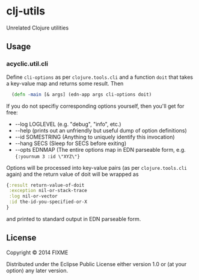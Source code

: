 # clj-utils

Unrelated Clojure utilities

## Usage

### acyclic.util.cli

Define ```cli-options``` as per ```clojure.tools.cli``` and a function ```doit```
that takes a key-value map and returns some result.  Then
~~~.clj
  (defn -main [& args] (edn-app args cli-options doit)
~~~
If you do not specifiy corresponding options yourself, then you'll get for free:

* --log LOGLEVEL  (e.g. "debug", "info", etc.)
* --help  (prints out an unfriendly but useful dump of option definitions)
* --id SOMESTRING  (Anything to uniquely identify this invocation)
* --hang SECS  (Sleep for SECS before exiting)
* --opts EDNMAP  (The entire options map in EDN parseable form, e.g. ```{:yournum 3 :id \"XYZ\"}```

Options will be processed into key-value pairs (as per ```clojure.tools.cli``` again)
and the return value of doit will be wrapped as
~~~.clj
{:result return-value-of-doit
 :exception nil-or-stack-trace
 :log nil-or-vector
 :id the-id-you-specified-or-X
}
~~~
and printed to standard output in EDN parseable form.


## License

Copyright © 2014 FIXME

Distributed under the Eclipse Public License either version 1.0 or (at
your option) any later version.

